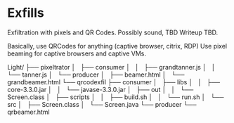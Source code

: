 # Exfills 
Exfiltration with pixels and QR Codes. Possibly sound, TBD
Writeup TBD.

Basically, use QRCodes for anything (captive browser, citrix, RDP)
Use pixel beaming for captive browsers and captive VMs.

Light/
├── pixeltrator
│   ├── consumer
│   │   ├── grandtanner.js
│   │   └── tanner.js
│   └── producer
│       ├── beamer.html
│       └── grandbeamer.html
└── qrcodexfil
    ├── consumer
    │   ├── libs
    │   │   ├── core-3.3.0.jar
    │   │   └── javase-3.3.0.jar
    │   ├── out
    │   │   └── Screen.class
    │   ├── scripts
    │   │   ├── build.sh
    │   │   └── run.sh
    │   └── src
    │       ├── Screen.class
    │       └── Screen.java
    └── producer
        └── qrbeamer.html
